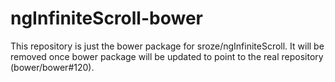 ngInfiniteScroll-bower
======================

This repository is just the bower package for sroze/ngInfiniteScroll.
It will be removed once bower package will be updated to point to the real repository (bower/bower#120).
